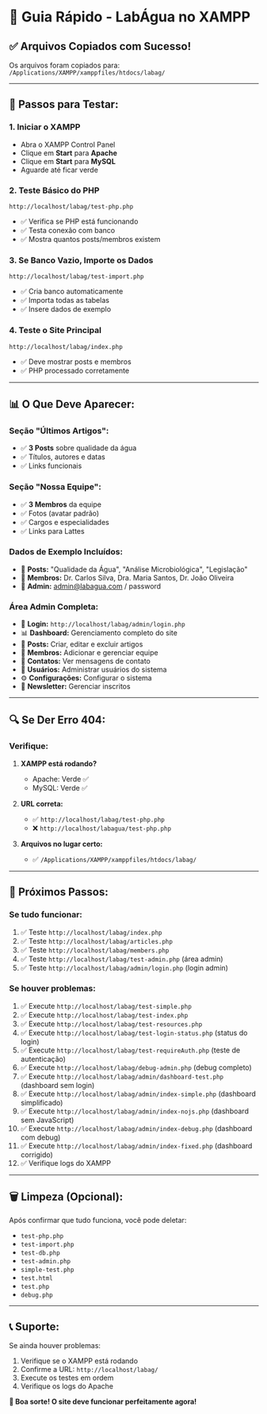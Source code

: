 # 🚀 Guia Rápido - LabÁgua no XAMPP

## ✅ Arquivos Copiados com Sucesso!

Os arquivos foram copiados para: `/Applications/XAMPP/xamppfiles/htdocs/labag/`

---

## 🔧 Passos para Testar:

### 1. **Iniciar o XAMPP**
- Abra o XAMPP Control Panel
- Clique em **Start** para **Apache**
- Clique em **Start** para **MySQL**
- Aguarde até ficar verde

### 2. **Teste Básico do PHP**
```
http://localhost/labag/test-php.php
```
- ✅ Verifica se PHP está funcionando
- ✅ Testa conexão com banco
- ✅ Mostra quantos posts/membros existem

### 3. **Se Banco Vazio, Importe os Dados**
```
http://localhost/labag/test-import.php
```
- ✅ Cria banco automaticamente
- ✅ Importa todas as tabelas
- ✅ Insere dados de exemplo

### 4. **Teste o Site Principal**
```
http://localhost/labag/index.php
```
- ✅ Deve mostrar posts e membros
- ✅ PHP processado corretamente

---

## 📊 O Que Deve Aparecer:

### **Seção "Últimos Artigos":**
- ✅ **3 Posts** sobre qualidade da água
- ✅ Títulos, autores e datas
- ✅ Links funcionais

### **Seção "Nossa Equipe":**
- ✅ **3 Membros** da equipe
- ✅ Fotos (avatar padrão)
- ✅ Cargos e especialidades
- ✅ Links para Lattes

### **Dados de Exemplo Incluídos:**
- 📰 **Posts:** "Qualidade da Água", "Análise Microbiológica", "Legislação"
- 👥 **Membros:** Dr. Carlos Silva, Dra. Maria Santos, Dr. João Oliveira
- 👤 **Admin:** admin@labagua.com / password

### **Área Admin Completa:**
- 🔐 **Login:** `http://localhost/labag/admin/login.php`
- 📊 **Dashboard:** Gerenciamento completo do site
- 📝 **Posts:** Criar, editar e excluir artigos
- 👥 **Membros:** Adicionar e gerenciar equipe
- 📧 **Contatos:** Ver mensagens de contato
- 👤 **Usuários:** Administrar usuários do sistema
- ⚙️ **Configurações:** Configurar o sistema
- 📨 **Newsletter:** Gerenciar inscritos

---

## 🔍 Se Der Erro 404:

### **Verifique:**
1. **XAMPP está rodando?**
   - Apache: Verde ✅
   - MySQL: Verde ✅

2. **URL correta:**
   - ✅ `http://localhost/labag/test-php.php`
   - ❌ `http://localhost/labagua/test-php.php`

3. **Arquivos no lugar certo:**
   - ✅ `/Applications/XAMPP/xamppfiles/htdocs/labag/`

---

## 🎯 Próximos Passos:

### **Se tudo funcionar:**
1. ✅ Teste `http://localhost/labag/index.php`
2. ✅ Teste `http://localhost/labag/articles.php`
3. ✅ Teste `http://localhost/labag/members.php`
4. ✅ Teste `http://localhost/labag/test-admin.php` (área admin)
5. ✅ Teste `http://localhost/labag/admin/login.php` (login admin)

### **Se houver problemas:**
1. ✅ Execute `http://localhost/labag/test-simple.php`
2. ✅ Execute `http://localhost/labag/test-index.php`
3. ✅ Execute `http://localhost/labag/test-resources.php`
4. ✅ Execute `http://localhost/labag/test-login-status.php` (status do login)
5. ✅ Execute `http://localhost/labag/test-requireAuth.php` (teste de autenticação)
6. ✅ Execute `http://localhost/labag/debug-admin.php` (debug completo)
7. ✅ Execute `http://localhost/labag/admin/dashboard-test.php` (dashboard sem login)
8. ✅ Execute `http://localhost/labag/admin/index-simple.php` (dashboard simplificado)
9. ✅ Execute `http://localhost/labag/admin/index-nojs.php` (dashboard sem JavaScript)
10. ✅ Execute `http://localhost/labag/admin/index-debug.php` (dashboard com debug)
11. ✅ Execute `http://localhost/labag/admin/index-fixed.php` (dashboard corrigido)
12. ✅ Verifique logs do XAMPP

---

## 🗑️ Limpeza (Opcional):

Após confirmar que tudo funciona, você pode deletar:
- `test-php.php`
- `test-import.php`
- `test-db.php`
- `test-admin.php`
- `simple-test.php`
- `test.html`
- `test.php`
- `debug.php`

---

## 📞 Suporte:

Se ainda houver problemas:
1. Verifique se o XAMPP está rodando
2. Confirme a URL: `http://localhost/labag/`
3. Execute os testes em ordem
4. Verifique os logs do Apache

**🎉 Boa sorte! O site deve funcionar perfeitamente agora!**
